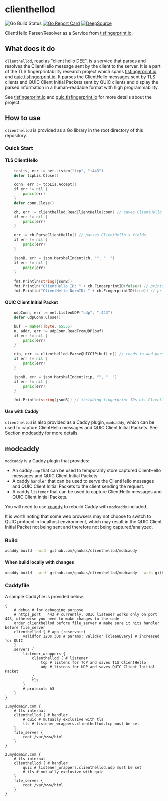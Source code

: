 # clienthellod
![Go Build Status](https://github.com/gaukas/clienthellod/actions/workflows/go.yml/badge.svg)
[![Go Report Card](https://goreportcard.com/badge/github.com/gaukas/clienthellod)](https://goreportcard.com/report/github.com/gaukas/clienthellod)
[![DeepSource](https://app.deepsource.com/gh/gaukas/clienthellod.svg/?label=active+issues&show_trend=true&token=GugDSBnYAxAF25QNpfyAO5d2)](https://app.deepsource.com/gh/gaukas/clienthellod/)

ClientHello Parser/Resolver as a Service from [tlsfingerprint.io](https://tlsfingerprint.io).

## What does it do

`clienthellod`, read as "client hello DEE", is a service that parses and resolves the ClientHello message sent by the client to the server. It is a part of the TLS fingerprintability research project which spans [tlsfingerprint.io](https://tlsfingerprint.io) and [quic.tlsfingerprint.io](https://quic.tlsfingerprint.io). It parses the ClientHello messages sent by TLS clients and QUIC Client Initial Packets sent by QUIC clients and display the parsed information in a human-readable format with high programmability. 

See [tlsfingerprint.io](https://tlsfingerprint.io) and [quic.tlsfingerprint.io](https://quic.tlsfingerprint.io) for more details about the project.

## How to use

`clienthellod` is provided as a Go library in the root directory of this repository. 

### Quick Start

#### TLS ClientHello

```go
    tcpLis, err := net.Listen("tcp", ":443")
    defer tcpLis.Close()

    conn, err := tcpLis.Accept()
	if err != nil {
        panic(err)
	}
    defer conn.Close()

	ch, err := clienthellod.ReadClientHello(conn) // saves ClientHello
    if err != nil {
        panic(err)
    }

    err := ch.ParseClientHello() // parses ClientHello's fields
    if err != nil {
        panic(err)
    }

    jsonB, err = json.MarshalIndent(ch, "", "  ")
    if err != nil {
        panic(err)
    }

    fmt.Println(string(jsonB))
    fmt.Println("ClientHello ID: " + ch.FingerprintID(false)) // prints ClientHello's original fingerprint ID, as TLS extension IDs in their provided order
    fmt.Println("ClientHello NormID: " + ch.FingerprintID(true)) // prints ClientHello's normalized fingerprint ID, as TLS extension IDs in a sorted order
```

#### QUIC Client Initial Packet

```go
    udpConn, err := net.ListenUDP("udp", ":443")
    defer udpConn.Close()

    buf := make([]byte, 65535)
    n, addr, err := udpConn.ReadFromUDP(buf)
    if err != nil {
        panic(err)
    }

    cip, err := clienthellod.ParseQUICCIP(buf[:n]) // reads in and parses QUIC Client Initial Packet
    if err != nil {
        panic(err)    
    }

    jsonB, err = json.MarshalIndent(cip, "", "  ")
    if err != nil {
        panic(err)
    }

    fmt.Println(string(jsonB)) // including fingerprint IDs of: ClientInitialPacket, QUIC Header, QUIC ClientHello, QUIC Transport Parameters' combination
```

#### Use with Caddy

`clienthellod` is also provided as a Caddy plugin, `modcaddy`, which can be used to capture ClientHello messages and QUIC Client Initial Packets. See Section [modcaddy](#modcaddy) for more details.

## modcaddy

`modcaddy` is a Caddy plugin that provides:
- An caddy `app` that can be used to temporarily store captured ClientHello messages and QUIC Client Initial Packets. 
- A caddy `handler` that can be used to serve the ClientHello messages and QUIC Client Initial Packets to the client sending the request. 
- A caddy `listener` that can be used to capture ClientHello messages and QUIC Client Initial Packets.

You will need to use [xcaddy](https://github.com/caddyserver/xcaddy) to rebuild Caddy with `modcaddy` included.

It is worth noting that some web browsers may not choose to switch to QUIC protocol in localhost environment, which may result in the QUIC Client Initial Packet not being sent and therefore not being captured/analyzed.

### Build 

```bash
xcaddy build --with github.com/gaukas/clienthellod/modcaddy
```

#### When build locally with changes 

```bash
xcaddy build --with github.com/gaukas/clienthellod/modcaddy --with github.com/gaukas/clienthellod/=./
```

### Caddyfile

A sample Caddyfile is provided below.

```Caddyfile
{      
    # debug # for debugging purpose
    # https_port   443 # currently, QUIC listener works only on port 443, otherwise you need to make changes to the code
    order clienthellod before file_server # make sure it hits handler before file_server
    clienthellod { # app (reservoir)
        validfor 120s 30s # params: validFor [cleanEvery] # increased for QUIC
    }
    servers {
        listener_wrappers {
            clienthellod { # listener
                tcp # listens for TCP and saves TLS ClientHello 
                udp # listens for UDP and saves QUIC Client Initial Packet
            }
            tls
        }
        # protocols h3
    }
}

1.mydomain.com {
    # tls internal
    clienthellod { # handler
        # quic # mutually exclusive with tls
        tls # listener_wrappers.clienthellod.tcp must be set
    }
    file_server {
        root /var/www/html
    }
}

2.mydomain.com {
    # tls internal
    clienthellod { # handler
        quic # listener_wrappers.clienthellod.udp must be set
        # tls # mutually exclusive with quic
    }
    file_server {
        root /var/www/html
    }
}
```

